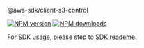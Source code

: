@aws-sdk/client-s3-control

[![NPM version](https://img.shields.io/npm/v/@aws-sdk/client-s3-control/beta.svg)](https://www.npmjs.com/package/@aws-sdk/client-s3-control)
[![NPM downloads](https://img.shields.io/npm/dm/@aws-sdk/client-s3-control.svg)](https://www.npmjs.com/package/@aws-sdk/client-s3-control)

For SDK usage, please step to [SDK reademe](https://github.com/aws/aws-sdk-js-v3).
